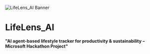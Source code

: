 ![LifeLens_AI Banner](banner.png)

# LifeLens_AI

**"AI agent-based lifestyle tracker for productivity & sustainability – Microsoft Hackathon Project"**
